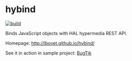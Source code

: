 # hybind

[![build](https://travis-ci.org/lbovet/hybind.svg?branch=master)](https://travis-ci.org/lbovet/hybind?branch=master)

Binds JavaScript objects with HAL hypermedia REST API.

Homepage: http://lbovet.github.io/hybind/

See it in action in sample project: [BugTik](https://github.com/lbovet/bugtik)
